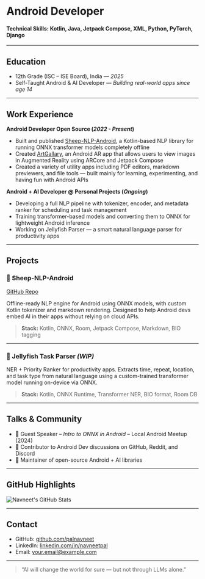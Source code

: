 # Android Developer

#### Technical Skills: Kotlin, Java, Jetpack Compose, XML, Python, PyTorch, Django

---

## Education

- 12th Grade (ISC – ISE Board), India — _2025_  
- Self-Taught Android & AI Developer — _Building real-world apps since age 14_

---

## Work Experience

**Android Developer Open Source (_2022 - Present_)**  
- Built and published [Sheep-NLP-Android](https://github.com/palnavneet/Sheep-NLP-Android), a Kotlin-based NLP library for running ONNX transformer models completely offline 
- Created [ArtGallary](https://github.com/MageNavneet/ArtGallary), an Android AR app that allows users to view images in Augmented Reality using ARCore and Jetpack Compose
- Created a variety of utility apps including PDF editors, markdown previewers, and file tools — built mainly for learning, experimenting, and having fun with Android APIs

**Android + AI Developer @ Personal Projects (_Ongoing_)**  
- Developing a full NLP pipeline with tokenizer, encoder, and metadata ranker for scheduling and task management  
- Training transformer-based models and converting them to ONNX for lightweight Android inference  
- Working on Jellyfish Parser — a smart natural language parser for productivity apps

---

## Projects

### 🐑 Sheep-NLP-Android
[GitHub Repo](https://github.com/palnavneet/Sheep-NLP-Android)

Offline-ready NLP engine for Android using ONNX models, with custom Kotlin tokenizer and markdown rendering. Designed to help Android devs embed AI in their apps without relying on cloud APIs.

> **Stack:** Kotlin, ONNX, Room, Jetpack Compose, Markdown, BIO tagging

---

### 🧠 Jellyfish Task Parser *(WIP)*

NER + Priority Ranker for productivity apps. Extracts time, repeat, location, and task type from natural language using a custom-trained transformer model running on-device via ONNX.

> **Stack:** Kotlin, ONNX Runtime, Transformer NER, BIO format, Room DB

---

## Talks & Community

- 🎤 Guest Speaker – *Intro to ONNX in Android* – Local Android Meetup (2024)  
- 📝 Contributor to Android Dev discussions on GitHub, Reddit, and Discord  
- 🔧 Maintainer of open-source Android + AI libraries

---

## GitHub Highlights

![Navneet's GitHub Stats](https://github-readme-stats.vercel.app/api?username=palnavneet&show_icons=true&theme=radical)

---

## Contact

- GitHub: [github.com/palnavneet](https://github.com/palnavneet)  
- LinkedIn: [linkedin.com/in/navneetpal](https://linkedin.com/in/navneetpal)  
- Email: [your.email@example.com](mailto:your.email@example.com)

---

> “AI will change the world for sure — but not through LLMs alone.”

